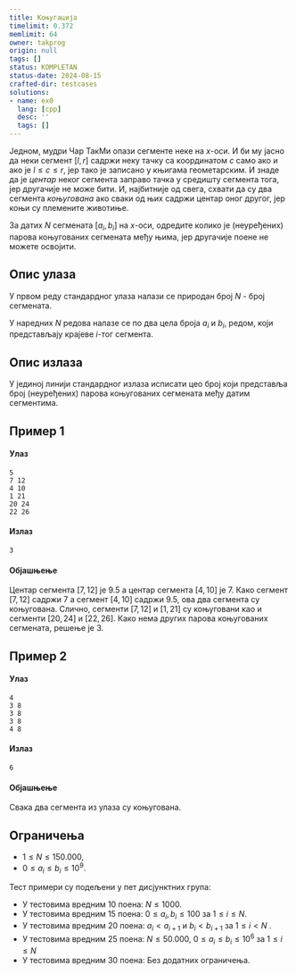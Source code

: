 ```yaml
---
title: Коњугација
timelimit: 0.372
memlimit: 64
owner: takprog
origin: null
tags: []
status: KOMPLETAN
status-date: 2024-08-15
crafted-dir: testcases
solutions:
- name: ex0
  lang: [cpp]
  desc: ''
  tags: []
---
```


Једном, мудри Чар ТакМи опази сегменте неке на $x$-оси. И би му јасно да неки сегмент $[l,r]$ садржи неку тачку са координатом $c$ само ако и ако је $l \leq c \leq r$, јер тако је записано у књигама геометарским. И знаде да је *центар* неког сегмента заправо тачка у средишту сегмента тога, јер другачије не може бити. И, најбитније од свега, схвати да су два сегмента *коњугована* ако сваки од њих садржи центар оног другог, јер коњи су племените животиње.

За датих $N$ сегмената $[a_i, b_i]$ на $x$-оси, одредите колико је (неуређених) парова коњугованих сегмената међу њима, јер другачије поене не можете освојити.

## Опис улаза
У првом реду стандардног улаза налази се природан број $N$ - број сегмената.

У наредних $N$ редова налазе се по два цела броја $a_i$ и $b_i$, редом, који представљају крајеве $i$-тог сегмента.

## Опис излаза
У јединој линији стандардног излаза исписати цео броj који представља број (неуређених) парова коњугованих сегмената међу датим сегментима.

## Пример 1
#### Улаз
```
5
7 12
4 10
1 21
20 24
22 26
```

#### Излаз
```
3
```

#### Објашњење
Центар сегмента $[7,12]$ је $9.5$ а центар сегмента $[4,10]$ је $7$. Како сегмент $[7,12]$ садржи $7$ а сегмент $[4,10]$ садржи $9.5$, ова два сегмента су коњугована. Слично, сегменти $[7,12]$ и $[1,21]$ су коњуговани као и сегменти $[20,24]$ и $[22,26]$. Како нема других парова коњугованих сегмената, решење је $3$.

## Пример 2
#### Улаз
```
4
3 8 
3 8
3 8
4 8
```

#### Излаз
```
6
```

#### Објашњење
Свака два сегмента из улаза су коњугована.

## Ограничења

- $1 \leq N \leq 150.000$,
- $0 \leq a_i \leq b_i \leq 10^9$.

Тест примери су подељени у пет дисјунктних група:

- У тестовима вредним 10 поена: $N \leq 1000$.
- У тестовима вредним 15 поена: $0 \leq a_i, b_i \leq 100$ за $1 \leq i \leq N$.
- У тестовима вредним 20 поена: $a_i < a_{i+1}$ и $b_i < b_{i+1}$ за $1 \leq i <N$ .
- У тестовима вредним 25 поена: $N \leq 50.000$, $0 \leq a_i \leq b_i \leq 10^6$ за $1 \leq i \leq N$
- У тестовима вредним 30 поена: Без додатних ограничења.



